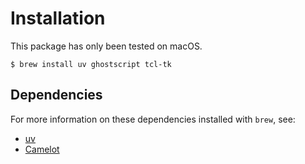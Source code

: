 # Installation

This package has only been tested on macOS.

```console
$ brew install uv ghostscript tcl-tk
```

## Dependencies

For more information on these dependencies installed with `brew`, see:

* [uv](https://github.com/astral-sh/uv/blob/main/README.md)
* [Camelot](https://camelot-py.readthedocs.io/en/master/user/install-deps.html)
